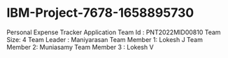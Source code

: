 # IBM-Project-7678-1658895730
Personal Expense Tracker Application
Team Id : PNT2022MID00810
Team Size: 4
Team Leader : Maniyarasan
Team Member 1: Lokesh J
Team Member 2: Muniasamy
Team Member 3 : Lokesh V
